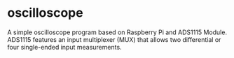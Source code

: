 # oscilloscope
A simple oscilloscope program based on Raspberry Pi and ADS1115 Module.
ADS1115 features an input multiplexer (MUX) that allows two differential or four single-ended input measurements.
